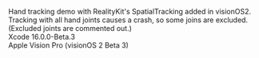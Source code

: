 Hand tracking demo with RealityKit's SpatialTracking added in visionOS2. Tracking with all hand joints causes a crash, so some joins are excluded. (Excluded joints are commented out.)<br>
Xcode 16.0.0-Beta.3<br>
Apple Vision Pro (visionOS 2 Beta 3)<br>

